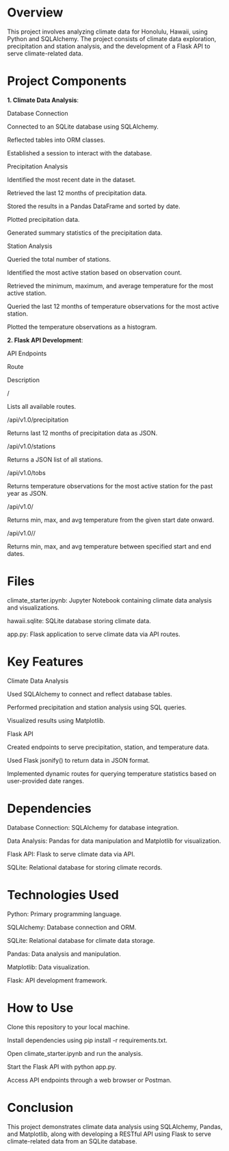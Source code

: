 # Overview

This project involves analyzing climate data for Honolulu, Hawaii, using Python and SQLAlchemy. The project consists of climate data exploration, precipitation and station analysis, and the development of a Flask API to serve climate-related data.

# Project Components

__1. Climate Data Analysis__:

Database Connection

Connected to an SQLite database using SQLAlchemy.

Reflected tables into ORM classes.

Established a session to interact with the database.

Precipitation Analysis

Identified the most recent date in the dataset.

Retrieved the last 12 months of precipitation data.

Stored the results in a Pandas DataFrame and sorted by date.

Plotted precipitation data.

Generated summary statistics of the precipitation data.

Station Analysis

Queried the total number of stations.

Identified the most active station based on observation count.

Retrieved the minimum, maximum, and average temperature for the most active station.

Queried the last 12 months of temperature observations for the most active station.

Plotted the temperature observations as a histogram.

__2. Flask API Development__:

API Endpoints

Route

Description

/

Lists all available routes.

/api/v1.0/precipitation

Returns last 12 months of precipitation data as JSON.

/api/v1.0/stations

Returns a JSON list of all stations.

/api/v1.0/tobs

Returns temperature observations for the most active station for the past year as JSON.

/api/v1.0/<start>

Returns min, max, and avg temperature from the given start date onward.

/api/v1.0/<start>/<end>

Returns min, max, and avg temperature between specified start and end dates.

# Files

climate_starter.ipynb: Jupyter Notebook containing climate data analysis and visualizations.

hawaii.sqlite: SQLite database storing climate data.

app.py: Flask application to serve climate data via API routes.

# Key Features

Climate Data Analysis

Used SQLAlchemy to connect and reflect database tables.

Performed precipitation and station analysis using SQL queries.

Visualized results using Matplotlib.

Flask API

Created endpoints to serve precipitation, station, and temperature data.

Used Flask jsonify() to return data in JSON format.

Implemented dynamic routes for querying temperature statistics based on user-provided date ranges.

# Dependencies

Database Connection: SQLAlchemy for database integration.

Data Analysis: Pandas for data manipulation and Matplotlib for visualization.

Flask API: Flask to serve climate data via API.

SQLite: Relational database for storing climate records.

# Technologies Used

Python: Primary programming language.

SQLAlchemy: Database connection and ORM.

SQLite: Relational database for climate data storage.

Pandas: Data analysis and manipulation.

Matplotlib: Data visualization.

Flask: API development framework.

 # How to Use

Clone this repository to your local machine.

Install dependencies using pip install -r requirements.txt.

Open climate_starter.ipynb and run the analysis.

Start the Flask API with python app.py.

Access API endpoints through a web browser or Postman.

# Conclusion

This project demonstrates climate data analysis using SQLAlchemy, Pandas, and Matplotlib, along with developing a RESTful API using Flask to serve climate-related data from an SQLite database.

<!--Mod 10-->
